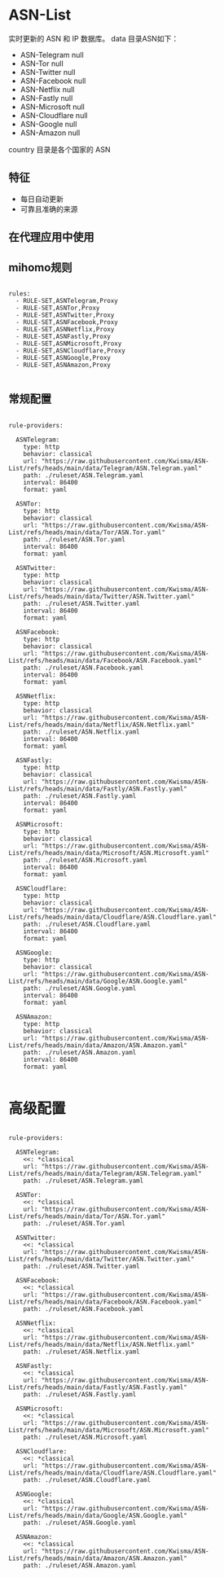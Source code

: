 
# ASN-List

实时更新的 ASN 和 IP 数据库。
data 目录ASN如下：
- ASN-Telegram null
- ASN-Tor null
- ASN-Twitter null
- ASN-Facebook null
- ASN-Netflix null
- ASN-Fastly null
- ASN-Microsoft null
- ASN-Cloudflare null
- ASN-Google null
- ASN-Amazon null

country 目录是各个国家的 ASN

## 特征

- 每日自动更新
- 可靠且准确的来源

## 在代理应用中使用

## mihomo规则

<pre><code class="language-javascript">
rules:
  - RULE-SET,ASNTelegram,Proxy
  - RULE-SET,ASNTor,Proxy
  - RULE-SET,ASNTwitter,Proxy
  - RULE-SET,ASNFacebook,Proxy
  - RULE-SET,ASNNetflix,Proxy
  - RULE-SET,ASNFastly,Proxy
  - RULE-SET,ASNMicrosoft,Proxy
  - RULE-SET,ASNCloudflare,Proxy
  - RULE-SET,ASNGoogle,Proxy
  - RULE-SET,ASNAmazon,Proxy

</code></pre>

## 常规配置

<pre><code class="language-javascript">
rule-providers:

  ASNTelegram:
    type: http
    behavior: classical
    url: "https://raw.githubusercontent.com/Kwisma/ASN-List/refs/heads/main/data/Telegram/ASN.Telegram.yaml"
    path: ./ruleset/ASN.Telegram.yaml
    interval: 86400
    format: yaml

  ASNTor:
    type: http
    behavior: classical
    url: "https://raw.githubusercontent.com/Kwisma/ASN-List/refs/heads/main/data/Tor/ASN.Tor.yaml"
    path: ./ruleset/ASN.Tor.yaml
    interval: 86400
    format: yaml

  ASNTwitter:
    type: http
    behavior: classical
    url: "https://raw.githubusercontent.com/Kwisma/ASN-List/refs/heads/main/data/Twitter/ASN.Twitter.yaml"
    path: ./ruleset/ASN.Twitter.yaml
    interval: 86400
    format: yaml

  ASNFacebook:
    type: http
    behavior: classical
    url: "https://raw.githubusercontent.com/Kwisma/ASN-List/refs/heads/main/data/Facebook/ASN.Facebook.yaml"
    path: ./ruleset/ASN.Facebook.yaml
    interval: 86400
    format: yaml

  ASNNetflix:
    type: http
    behavior: classical
    url: "https://raw.githubusercontent.com/Kwisma/ASN-List/refs/heads/main/data/Netflix/ASN.Netflix.yaml"
    path: ./ruleset/ASN.Netflix.yaml
    interval: 86400
    format: yaml

  ASNFastly:
    type: http
    behavior: classical
    url: "https://raw.githubusercontent.com/Kwisma/ASN-List/refs/heads/main/data/Fastly/ASN.Fastly.yaml"
    path: ./ruleset/ASN.Fastly.yaml
    interval: 86400
    format: yaml

  ASNMicrosoft:
    type: http
    behavior: classical
    url: "https://raw.githubusercontent.com/Kwisma/ASN-List/refs/heads/main/data/Microsoft/ASN.Microsoft.yaml"
    path: ./ruleset/ASN.Microsoft.yaml
    interval: 86400
    format: yaml

  ASNCloudflare:
    type: http
    behavior: classical
    url: "https://raw.githubusercontent.com/Kwisma/ASN-List/refs/heads/main/data/Cloudflare/ASN.Cloudflare.yaml"
    path: ./ruleset/ASN.Cloudflare.yaml
    interval: 86400
    format: yaml

  ASNGoogle:
    type: http
    behavior: classical
    url: "https://raw.githubusercontent.com/Kwisma/ASN-List/refs/heads/main/data/Google/ASN.Google.yaml"
    path: ./ruleset/ASN.Google.yaml
    interval: 86400
    format: yaml

  ASNAmazon:
    type: http
    behavior: classical
    url: "https://raw.githubusercontent.com/Kwisma/ASN-List/refs/heads/main/data/Amazon/ASN.Amazon.yaml"
    path: ./ruleset/ASN.Amazon.yaml
    interval: 86400
    format: yaml

</code></pre>

# 高级配置

<pre><code class="language-javascript">
rule-providers:

  ASNTelegram:
    <<: *classical
    url: "https://raw.githubusercontent.com/Kwisma/ASN-List/refs/heads/main/data/Telegram/ASN.Telegram.yaml"
    path: ./ruleset/ASN.Telegram.yaml

  ASNTor:
    <<: *classical
    url: "https://raw.githubusercontent.com/Kwisma/ASN-List/refs/heads/main/data/Tor/ASN.Tor.yaml"
    path: ./ruleset/ASN.Tor.yaml

  ASNTwitter:
    <<: *classical
    url: "https://raw.githubusercontent.com/Kwisma/ASN-List/refs/heads/main/data/Twitter/ASN.Twitter.yaml"
    path: ./ruleset/ASN.Twitter.yaml

  ASNFacebook:
    <<: *classical
    url: "https://raw.githubusercontent.com/Kwisma/ASN-List/refs/heads/main/data/Facebook/ASN.Facebook.yaml"
    path: ./ruleset/ASN.Facebook.yaml

  ASNNetflix:
    <<: *classical
    url: "https://raw.githubusercontent.com/Kwisma/ASN-List/refs/heads/main/data/Netflix/ASN.Netflix.yaml"
    path: ./ruleset/ASN.Netflix.yaml

  ASNFastly:
    <<: *classical
    url: "https://raw.githubusercontent.com/Kwisma/ASN-List/refs/heads/main/data/Fastly/ASN.Fastly.yaml"
    path: ./ruleset/ASN.Fastly.yaml

  ASNMicrosoft:
    <<: *classical
    url: "https://raw.githubusercontent.com/Kwisma/ASN-List/refs/heads/main/data/Microsoft/ASN.Microsoft.yaml"
    path: ./ruleset/ASN.Microsoft.yaml

  ASNCloudflare:
    <<: *classical
    url: "https://raw.githubusercontent.com/Kwisma/ASN-List/refs/heads/main/data/Cloudflare/ASN.Cloudflare.yaml"
    path: ./ruleset/ASN.Cloudflare.yaml

  ASNGoogle:
    <<: *classical
    url: "https://raw.githubusercontent.com/Kwisma/ASN-List/refs/heads/main/data/Google/ASN.Google.yaml"
    path: ./ruleset/ASN.Google.yaml

  ASNAmazon:
    <<: *classical
    url: "https://raw.githubusercontent.com/Kwisma/ASN-List/refs/heads/main/data/Amazon/ASN.Amazon.yaml"
    path: ./ruleset/ASN.Amazon.yaml

</code></pre>
        